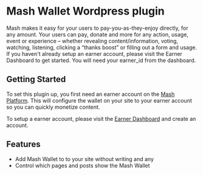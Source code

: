 # Mash Wallet Wordpress plugin

Mash makes it easy for your users to pay-you-as-they-enjoy directly, for any amount. Your users can pay, donate and more for any action, usage, event or experience – whether revealing content/information, voting, watching, listening, clicking a “thanks boost” or filling out a form and usage. If you haven't already setup an earner account, please visit the Earner Dashboard to get started. You will need your earner_id from the dashboard.

## Getting Started

To set this plugin up, you first need an earner account on the [Mash Platform](https://www.getmash.com/). This will configure the wallet on your site to your earner account so you can quickly monetize content.

To setup a earner account, please visit the [Earner Dashboard](https://wallet.getmash.com/earn) and create an account.

## Features

- Add Mash Wallet to to your site without writing and any
- Control which pages and posts show the Mash Wallet

